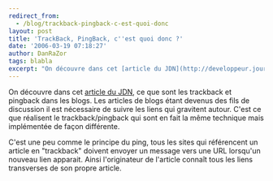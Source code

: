 ```yaml
---
redirect_from:
  - /blog/trackback-pingback-c-est-quoi-donc
layout: post
title: 'TrackBack, PingBack, c''est quoi donc ?'
date: '2006-03-19 07:18:27'
author: DanRaZor
tags: blabla
excerpt: "On découvre dans cet [article du JDN](http://developpeur.journaldunet.com/tutoriel/theo/060315-differences-trackback-pingback.shtml), ce que sont les trackback et pingback dans les blogs.     \nLes articles de blogs étant devenus des fils de discussion il est nécessaire de suivre les liens qui gravitent autour.   C'est ce que réalisent le      …"
---
```


On découvre dans cet [article du JDN](http://developpeur.journaldunet.com/tutoriel/theo/060315-differences-trackback-pingback.shtml), ce que sont les trackback et pingback dans les blogs.
Les articles de blogs étant devenus des fils de discussion il est nécessaire de suivre les liens qui gravitent autour.   C'est ce que réalisent le trackback/pingback qui sont en fait la même technique mais implémentée de façon différente.

C'est une peu comme le principe du ping, tous les sites qui référencent un article en &quot;trackback&quot; doivent envoyer un message vers une URL lorsqu'un nouveau lien apparait.   Ainsi l'originateur de l'article connaît tous les liens transverses de son propre article.
